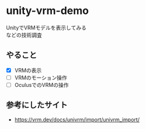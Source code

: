 # unity-vrm-demo

UnityでVRMモデルを表示してみる  
などの技術調査

## やること
- [x] VRMの表示
- [ ] VRMのモーション操作
- [ ] OculusでのVRMの操作

## 参考にしたサイト
- https://vrm.dev/docs/univrm/import/univrm_import/